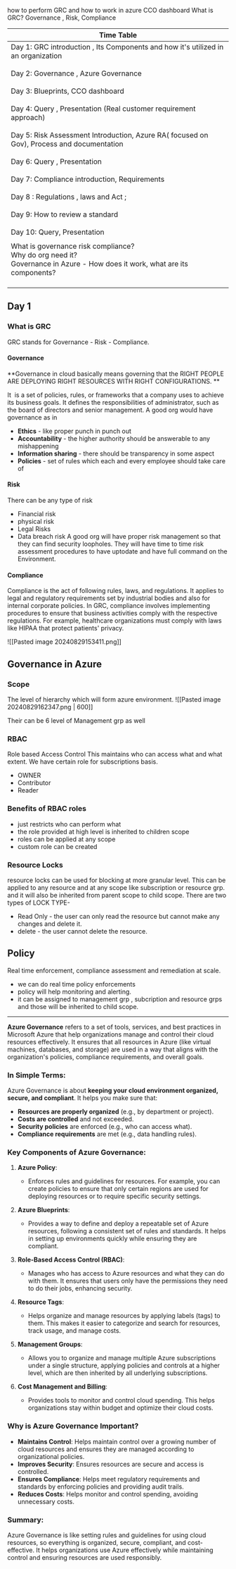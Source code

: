 how to perform GRC 
and how to work in azure 
CCO dashboard
What is GRC?
Governance , Risk, Compliance

| Time Table                                                                                                                                                                                                                                                                                                                                                                                                                                                                                                                                                  |
| ----------------------------------------------------------------------------------------------------------------------------------------------------------------------------------------------------------------------------------------------------------------------------------------------------------------------------------------------------------------------------------------------------------------------------------------------------------------------------------------------------------------------------------------------------------- |
| Day 1: GRC introduction , Its Components and how it's utilized in an organization<br><br>Day 2: Governance , Azure Governance<br><br>Day 3: Blueprints, CCO dashboard<br><br>Day 4: Query , Presentation (Real customer requirement approach)<br><br>Day 5: Risk Assessment Introduction, Azure RA( focused on Gov), Process and documentation<br><br>Day 6: Query , Presentation<br><br>Day 7: Compliance introduction, Requirements<br><br>Day 8 : Regulations , laws and Act ;<br><br>Day 9: How to review a standard<br><br>Day 10: Query, Presentation |
|                                                                                                                                                                                                                                                                                                                                                                                                                                                                                                                                                             |
| What is governance risk compliance?<br>Why do org need it?<br>Governance in Azure - How does it work, what are its components?<br><br>                                                                                                                                                                                                                                                                                                                                                                                                                      |

## Day 1
### What is GRC
GRC stands for Governance - Risk - Compliance.
#### Governance

**Governance in cloud basically means governing that the RIGHT PEOPLE ARE DEPLOYING RIGHT RESOURCES WITH RIGHT CONFIGURATIONS. **

It  is a set of policies, rules, or frameworks that a company uses to achieve its business goals. It defines the responsibilities of administrator, such as the board of directors and senior management.
A good org would have governance as in
- **Ethics** - like proper punch in punch out
- **Accountability** - the higher authority should be answerable to any mishappening
- **Information sharing** - there should be transparency in some aspect
- **Policies** - set of rules which each and every employee should take care of

#### Risk
There can be any type of risk
- Financial risk
- physical risk
- Legal Risks
- Data breach risk
A good org will have proper risk management so that they can find security loopholes.
They will have time to time risk assessment procedures to have uptodate and have full command on the Environment.

#### Compliance
Compliance is the act of following rules, laws, and regulations. It applies to legal and regulatory requirements set by industrial bodies and also for internal corporate policies.
In GRC, compliance involves implementing procedures to ensure that business activities comply with the respective regulations. For example, healthcare organizations must comply with laws like HIPAA that protect patients' privacy.



![[Pasted image 20240829153411.png]]

## Governance in Azure

### Scope 
The level of hierarchy which will form azure environment.
![[Pasted image 20240829162347.png | 600]]

Their can be 6 level of Management grp as well

### RBAC
Role based Access Control
This maintains who can access what and what extent.
We have certain role for subscriptions basis.
- OWNER
- Contributor
- Reader
### Benefits of RBAC roles
- just restricts who can perform what 
- the role provided at high level is inherited to children scope
- roles can be applied at any scope
- custom role can be created 

### Resource Locks
 resource locks can be used for blocking at more granular level. 
 This can be applied to any resource and at any scope like subscription or resource grp. 
 and it will also be inherited from parent scope to child scope.
 There are two types of LOCK TYPE-
 - Read Only - the user can only read the resource but cannot make any changes and delete it.
 - delete - the user cannot delete the resource.


## Policy
Real time enforcement, compliance assessment and remediation at scale.
- we can do real time policy enforcements
- policy will help monitoring and alerting.
- it can be assigned to management grp , subcription and resource grps and those will be inherited to child scope.



---



**Azure Governance** refers to a set of tools, services, and best practices in Microsoft Azure that help organizations manage and control their cloud resources effectively. It ensures that all resources in Azure (like virtual machines, databases, and storage) are used in a way that aligns with the organization's policies, compliance requirements, and overall goals.

### **In Simple Terms:**
Azure Governance is about **keeping your cloud environment organized, secure, and compliant**. It helps you make sure that:
- **Resources are properly organized** (e.g., by department or project).
- **Costs are controlled** and not exceeded.
- **Security policies** are enforced (e.g., who can access what).
- **Compliance requirements** are met (e.g., data handling rules).

### **Key Components of Azure Governance:**

1. **Azure Policy**:
   - Enforces rules and guidelines for resources. For example, you can create policies to ensure that only certain regions are used for deploying resources or to require specific security settings.

2. **Azure Blueprints**:
   - Provides a way to define and deploy a repeatable set of Azure resources, following a consistent set of rules and standards. It helps in setting up environments quickly while ensuring they are compliant.

3. **Role-Based Access Control (RBAC)**:
   - Manages who has access to Azure resources and what they can do with them. It ensures that users only have the permissions they need to do their jobs, enhancing security.

4. **Resource Tags**:
   - Helps organize and manage resources by applying labels (tags) to them. This makes it easier to categorize and search for resources, track usage, and manage costs.

5. **Management Groups**:
   - Allows you to organize and manage multiple Azure subscriptions under a single structure, applying policies and controls at a higher level, which are then inherited by all underlying subscriptions.

6. **Cost Management and Billing**:
   - Provides tools to monitor and control cloud spending. This helps organizations stay within budget and optimize their cloud costs.

### **Why is Azure Governance Important?**

- **Maintains Control**: Helps maintain control over a growing number of cloud resources and ensures they are managed according to organizational policies.
- **Improves Security**: Ensures resources are secure and access is controlled.
- **Ensures Compliance**: Helps meet regulatory requirements and standards by enforcing policies and providing audit trails.
- **Reduces Costs**: Helps monitor and control spending, avoiding unnecessary costs.

### **Summary:**
Azure Governance is like setting rules and guidelines for using cloud resources, so everything is organized, secure, compliant, and cost-effective. It helps organizations use Azure effectively while maintaining control and ensuring resources are used responsibly.